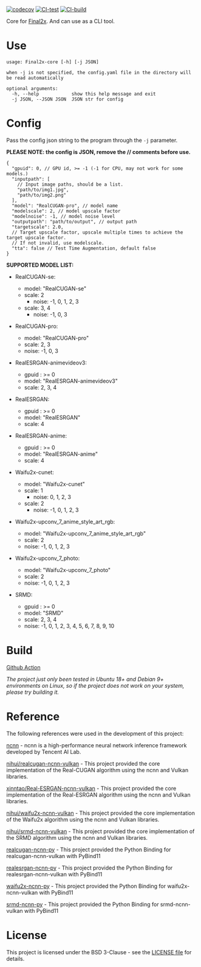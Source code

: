 [//]: # (<p align="center">)

[//]: # (<img src="https://s2.loli.net/2023/06/19/547qRecHdnJIbKu.png" height="128">)

[//]: # (</p>)

[//]: # (<h1 align="center"> Final2x-core </h1>)

[![codecov](https://codecov.io/gh/Tohrusky/Final2x-core/branch/main/graph/badge.svg?token=B2TNKYN4O4)](https://codecov.io/gh/Tohrusky/Final2x-core) [![CI-test](https://github.com/Tohrusky/Final2x-core/actions/workflows/CI-test.yml/badge.svg)](https://github.com/Tohrusky/Final2x-core/actions/workflows/CI-test.yml) [![CI-build](https://github.com/Tohrusky/Final2x-core/actions/workflows/CI-build.yml/badge.svg)](https://github.com/Tohrusky/Final2x-core/actions/workflows/CI-build.yml)

Core for [Final2x](https://github.com/Tohrusky/Final2x). And can use as a CLI tool.

# Use

```shell
usage: Final2x-core [-h] [-j JSON]

when -j is not specified, the config.yaml file in the directory will be read automatically

optional arguments:
  -h, --help            show this help message and exit
  -j JSON, --JSON JSON  JSON str for config

```

# Config

Pass the config json string to the program through the `-j` parameter.

**PLEASE NOTE: the config is JSON, remove the // comments before use.**

```
{
  "gpuid": 0, // GPU id, >= -1 (-1 for CPU, may not work for some models.)
  "inputpath": [
    // Input image paths, should be a list.
    "path/to/img1.jpg", 
    "path/to/img2.png"
  ],
  "model": "RealCUGAN-pro", // model name
  "modelscale": 2, // model upscale factor
  "modelnoise": -1, // model noise level
  "outputpath": "path/to/output", // output path
  "targetscale": 2.0, 
  // Target upscale factor, upscale multiple times to achieve the target upscale factor.
  // If not invalid, use modelscale.
  "tta": false // Test Time Augmentation, default false
}
```

**SUPPORTED MODEL LIST:**

- RealCUGAN-se:
    - model: "RealCUGAN-se"
    - scale: 2
        - noise: -1, 0, 1, 2, 3
    - scale: 3, 4
        - noise: -1, 0, 3

- RealCUGAN-pro:
    - model: "RealCUGAN-pro"
    - scale: 2, 3
    - noise: -1, 0, 3

- RealESRGAN-animevideov3:
    - gpuid : >= 0
    - model: "RealESRGAN-animevideov3"
    - scale: 2, 3, 4

- RealESRGAN:
    - gpuid : >= 0
    - model: "RealESRGAN"
    - scale: 4

- RealESRGAN-anime:
    - gpuid : >= 0
    - model: "RealESRGAN-anime"
    - scale: 4

- Waifu2x-cunet:
    - model: "Waifu2x-cunet"
    - scale: 1
        - noise: 0, 1, 2, 3
    - scale: 2
        - noise: -1, 0, 1, 2, 3

- Waifu2x-upconv_7_anime_style_art_rgb:
    - model: "Waifu2x-upconv_7_anime_style_art_rgb"
    - scale: 2
    - noise: -1, 0, 1, 2, 3

- Waifu2x-upconv_7_photo:
    - model: "Waifu2x-upconv_7_photo"
    - scale: 2
    - noise: -1, 0, 1, 2, 3

- SRMD:
    - gpuid : >= 0
    - model: "SRMD"
    - scale: 2, 3, 4
    - noise: -1, 0, 1, 2, 3, 4, 5, 6, 7, 8, 9, 10

# Build

[Github Action](https://github.com/Tohrusky/Final2x-core/actions/workflows/CI-build.yml)

*The project just only been tested in Ubuntu 18+ and Debian 9+ environments on Linux, so if the project does not work on
your system, please try building it.*

# Reference

The following references were used in the development of this project:

[ncnn](https://github.com/Tencent/ncnn) - ncnn is a high-performance neural network inference framework developed by
Tencent AI Lab.

[nihui/realcugan-ncnn-vulkan](https://github.com/nihui/realcugan-ncnn-vulkan) - This project provided the core
implementation of the Real-CUGAN algorithm using the ncnn and Vulkan libraries.

[xinntao/Real-ESRGAN-ncnn-vulkan](https://github.com/xinntao/Real-ESRGAN-ncnn-vulkan) - This project provided the core
implementation of the Real-ESRGAN algorithm using the ncnn and Vulkan
libraries.

[nihui/waifu2x-ncnn-vulkan](https://github.com/nihui/waifu2x-ncnn-vulkan) - This project provided the core
implementation of the Waifu2x algorithm using the ncnn and Vulkan libraries.

[nihui/srmd-ncnn-vulkan](https://github.com/nihui/srmd-ncnn-vulkan) - This project provided the core implementation of
the SRMD algorithm using the ncnn and Vulkan libraries.

[realcugan-ncnn-py](https://github.com/Tohrusky/realcugan-ncnn-py) - This project provided the Python Binding for
realcugan-ncnn-vulkan with PyBind11

[realesrgan-ncnn-py](https://github.com/Tohrusky/realesrgan-ncnn-py) - This project provided the Python Binding for
realesrgan-ncnn-vulkan with PyBind11

[waifu2x-ncnn-py](https://github.com/Tohrusky/waifu2x-ncnn-py) - This project provided the Python Binding for
waifu2x-ncnn-vulkan with PyBind11

[srmd-ncnn-py](https://github.com/Tohrusky/srmd-ncnn-py) - This project provided the Python Binding for srmd-ncnn-vulkan
with PyBind11

# License

This project is licensed under the BSD 3-Clause - see
the [LICENSE file](https://github.com/Tohrusky/Final2x-core/blob/main/LICENSE) for details.